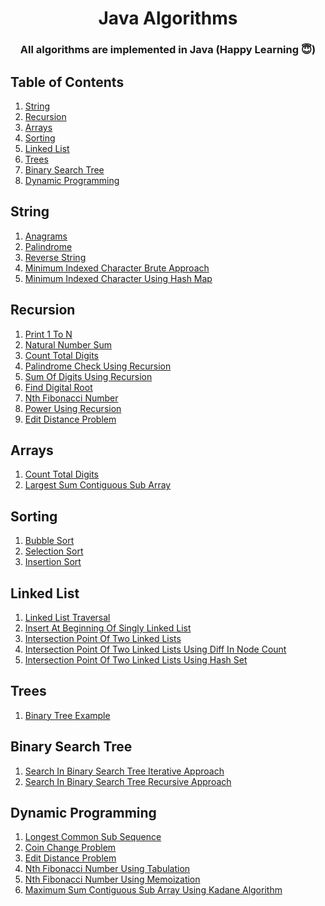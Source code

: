 <h1 align="center">
  Java Algorithms 
  <br>
</h1>

<h3 align="center">All algorithms are implemented in Java (Happy Learning 😇)</h3>

## Table of Contents ##
1. [String](#String)
2. [Recursion](#Recursion)
3. [Arrays](#Arrays)
4. [Sorting](#Sorting)
5. [Linked List](#Linked-List)
6. [Trees](#Trees)
7. [Binary Search Tree](#Binary-Search-Tree)
8. [Dynamic Programming](#Dynamic-Programming)


## String ##
1. [Anagrams](https://github.com/pwnmahto/java-algorithms/blob/main/src/main/java/com/algorithms/strings/Anagrams.java)
1. [Palindrome](https://github.com/pwnmahto/java-algorithms/blob/main/src/main/java/com/algorithms/strings/Palindrome.java)
1. [Reverse String](https://github.com/pwnmahto/java-algorithms/blob/main/src/main/java/com/algorithms/strings/ReverseString.java)
1. [Minimum Indexed Character Brute Approach](https://github.com/pwnmahto/java-algorithms/blob/main/src/main/java/com/algorithms/strings/MinimumIndexedCharacterBruteApproach.java)
1. [Minimum Indexed Character Using Hash Map](https://github.com/pwnmahto/java-algorithms/blob/main/src/main/java/com/algorithms/strings/MinimumIndexedCharacterUsingHashMap.java)

## Recursion ##
1. [Print 1 To N](https://github.com/pwnmahto/java-algorithms/blob/main/src/main/java/com/algorithms/recursion/Print1ToN.java)
1. [Natural Number Sum](https://github.com/pwnmahto/java-algorithms/blob/main/src/main/java/com/algorithms/recursion/NaturalNumberSum.java)
1. [Count Total Digits](https://github.com/pwnmahto/java-algorithms/blob/main/src/main/java/com/algorithms/recursion/CountTotalDigits.java)
1. [Palindrome Check Using Recursion](https://github.com/pwnmahto/java-algorithms/blob/main/src/main/java/com/algorithms/recursion/PalindromeCheckUsingRecursion.java)
1. [Sum Of Digits Using Recursion](https://github.com/pwnmahto/java-algorithms/blob/main/src/main/java/com/algorithms/recursion/SumOfDigitsUsingRecursion.java)
1. [Find Digital Root](https://github.com/pwnmahto/java-algorithms/blob/main/src/main/java/com/algorithms/recursion/FindDigitalRoot.java)
1. [Nth Fibonacci Number](https://github.com/pwnmahto/java-algorithms/blob/main/src/main/java/com/algorithms/recursion/NthFibonacciNumber.java)
1. [Power Using Recursion](https://github.com/pwnmahto/java-algorithms/blob/main/src/main/java/com/algorithms/recursion/PowerUsingRecursion.java)
1. [Edit Distance Problem](https://github.com/pwnmahto/java-algorithms/blob/main/src/main/java/com/algorithms/recursion/EditDistanceProblem.java)

## Arrays ##
1. [Count Total Digits](https://github.com/pwnmahto/java-algorithms/blob/main/src/main/java/com/algorithms/arrays/CountTotalDigits.java)
1. [Largest Sum Contiguous Sub Array](https://github.com/pwnmahto/java-algorithms/blob/main/src/main/java/com/algorithms/arrays/LargestSumContiguousSubArray.java)

## Sorting ##
1. [Bubble Sort](https://github.com/pwnmahto/java-algorithms/blob/main/src/main/java/com/algorithms/sorting/BubbleSort.java)
1. [Selection Sort](https://github.com/pwnmahto/java-algorithms/blob/main/src/main/java/com/algorithms/sorting/SelectionSort.java)
1. [Insertion Sort](https://github.com/pwnmahto/java-algorithms/blob/main/src/main/java/com/algorithms/sorting/InsertionSort.java)

## Linked List ##
1. [Linked List Traversal](https://github.com/pwnmahto/java-algorithms/blob/main/src/main/java/com/algorithms/linkedlist/LinkedListTraversal.java)
1. [Insert At Beginning Of Singly Linked List](https://github.com/pwnmahto/java-algorithms/blob/main/src/main/java/com/algorithms/linkedlist/InsertAtBeginningOfSinglyLinkedList.java)
1. [Intersection Point Of Two Linked Lists](https://github.com/pwnmahto/java-algorithms/blob/main/src/main/java/com/algorithms/linkedlist/IntersectionPointOfTwoLinkedLists.java)
1. [Intersection Point Of Two Linked Lists Using Diff In Node Count](https://github.com/pwnmahto/java-algorithms/blob/main/src/main/java/com/algorithms/linkedlist/IntersectionPointOfTwoLinkedListsUsingDiffInNodeCount.java)
1. [Intersection Point Of Two Linked Lists Using Hash Set](https://github.com/pwnmahto/java-algorithms/blob/main/src/main/java/com/algorithms/linkedlist/IntersectionPointOfTwoLinkedListsUsingHashSet.java)

## Trees ##
1. [Binary Tree Example](https://github.com/pwnmahto/java-algorithms/blob/main/src/main/java/com/algorithms/trees/BinaryTreeExample.java)

## Binary Search Tree ##
1. [Search In Binary Search Tree Iterative Approach](https://github.com/pwnmahto/java-algorithms/blob/main/src/main/java/com/algorithms/binarysearchtree/SearchInBinarySearchTreeIterativeApproach.java)
1. [Search In Binary Search Tree Recursive Approach](https://github.com/pwnmahto/java-algorithms/blob/main/src/main/java/com/algorithms/binarysearchtree/SearchInBinarySearchTreeRecursiveApproach.java)

## Dynamic Programming ##
1. [Longest Common Sub Sequence](https://github.com/pwnmahto/java-algorithms/blob/main/src/main/java/com/algorithms/dynamicprogramming/LongestCommonSubSequence.java)
1. [Coin Change Problem](https://github.com/pwnmahto/java-algorithms/blob/main/src/main/java/com/algorithms/dynamicprogramming/CoinChangeProblem.java)
1. [Edit Distance Problem](https://github.com/pwnmahto/java-algorithms/blob/main/src/main/java/com/algorithms/dynamicprogramming/EditDistanceProblem.java)
1. [Nth Fibonacci Number Using Tabulation](https://github.com/pwnmahto/java-algorithms/blob/main/src/main/java/com/algorithms/dynamicprogramming/NthFibonacciNumberUsingTabulation.java)
1. [Nth Fibonacci Number Using Memoization](https://github.com/pwnmahto/java-algorithms/blob/main/src/main/java/com/algorithms/dynamicprogramming/NthFibonacciNumberUsingMemoization.java)
1. [Maximum Sum Contiguous Sub Array Using Kadane Algorithm](https://github.com/pwnmahto/java-algorithms/blob/main/src/main/java/com/algorithms/dynamicprogramming/MaximumSumContiguousSubArrayUsingKadaneAlgorithm.java)

